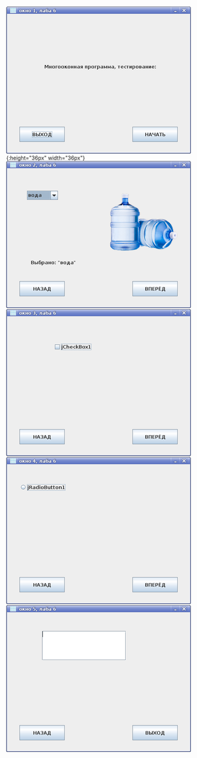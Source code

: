 ![](pictures/1.png){:height="36px" width="36px"}
![](pictures/2.png)
![](pictures/3.png)
![](pictures/4.png)
![](pictures/5.png)
